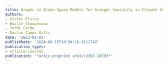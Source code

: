 ```yaml
---
title: Graphs in State-Space Models for Granger Causality in Climate Science
authors:
- Vı́ctor Elvira
- Emilie Chouzenoux
- Jordi Cerda
- Gustau Camps-Valls
date: '2023-01-01'
publishDate: '2024-06-15T10:54:18.911174Z'
publication_types:
- article-journal
publication: '*arXiv preprint arXiv:2307.10703*'
---
```

